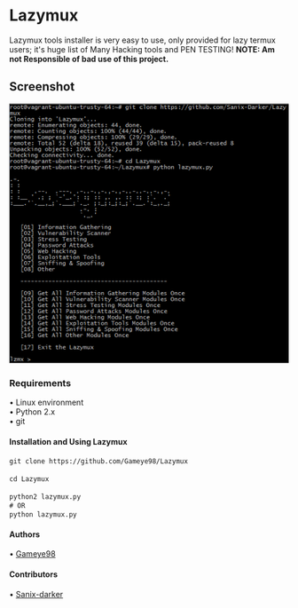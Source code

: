 # Lazymux
Lazymux tools installer is very easy to use, only provided for lazy termux users; it's huge list of Many Hacking tools and PEN TESTING!
**NOTE: Am not Responsible of bad use of this project.**

## Screenshot
<img src="core/lazymux2.png">

### Requirements
• Linux environment<br>
• Python 2.x<br>
• git<br>

#### Installation and Using Lazymux
```shell
git clone https://github.com/Gameye98/Lazymux
 
cd Lazymux

python2 lazymux.py
# OR
python lazymux.py
```

#### Authors
• [Gameye98](https://github.com/Gameye98)

#### Contributors
• [Sanix-darker](https://github.com/Sanix-Darker)
